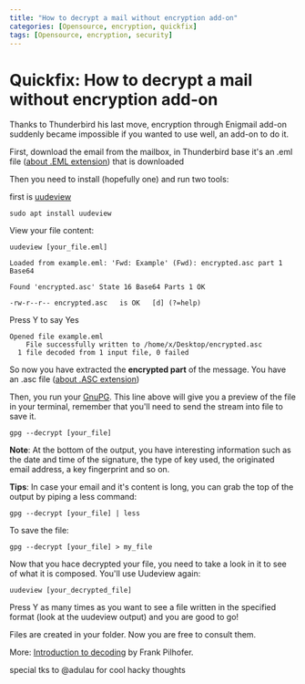 ```yaml
---
title: "How to decrypt a mail without encryption add-on"
categories: [Opensource, encryption, quickfix]
tags: [Opensource, encryption, security]
---
```


# Quickfix: How to decrypt a mail without encryption add-on

Thanks to Thunderbird his last move, encryption through Enigmail add-on suddenly became impossible if you wanted to use well, an add-on to do it.

First, download the email from the mailbox, in Thunderbird base it's an .eml file ([about .EML extension](https://fileinfo.com/extension/eml)) that is downloaded

Then you need to install (hopefully one) and run two tools:

first is [uudeview](http://www.fpx.de/fp/Software/UUDeview/)

	sudo apt install uudeview

View your file content:
	
	uudeview [your_file.eml]
	
	Loaded from example.eml: 'Fwd: Example' (Fwd): encrypted.asc part 1   Base64
                                                                      
    Found 'encrypted.asc' State 16 Base64 Parts 1 OK

    -rw-r--r-- encrypted.asc   is OK   [d] (?=help) 

Press Y to say Yes

	Opened file example.eml
    	File successfully written to /home/x/Desktop/encrypted.asc     
      1 file decoded from 1 input file, 0 failed  

So now you have extracted the **encrypted part** of the message. You have an .asc file ([about .ASC extension](https://fileinfo.com/extension/asc))

Then, you run your [GnuPG](https://gnupg.org/). This line above will give you a preview of the file in your terminal, remember that you'll need to send the stream into file to save it.

	gpg --decrypt [your_file] 
	
**Note**: At the bottom of the output, you have interesting information such as the date and time of the signature, the type of key used, the originated email address, a key fingerprint and so on.


**Tips**: In case your email and it's content is long, you can grab the top of the output by piping a less command:

	gpg --decrypt [your_file] | less 

To save the file:
	
	gpg --decrypt [your_file] > my_file

Now that you hace decrypted your file, you need to take a look in it to see of what it is composed. You'll use Uudeview again:
	
	uudeview [your_decrypted_file]

Press Y as many times as you want to see a file written in the specified format (look at the uudeview output) and you are good to go! 

Files are created in your folder. Now you are free to consult them.

More: [Introduction to decoding](http://www.fpx.de/fp/Software/UUDeview/Introduction.html) by Frank Pilhofer.

special tks to @adulau for cool hacky thoughts


